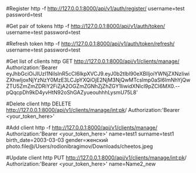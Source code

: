 #Register
http -f http://127.0.0.1:8000/api/v1/auth/register/ username=test password=test

#Get pair of tokens
http -f http://127.0.0.1:8000/api/v1/auth/token/ username=test password=test

#Refresh token
http -f http://127.0.0.1:8000/api/v1/auth/token/refresh/ username=test password=test

#Get list of clients
http GET http://127.0.0.1:8000/api/v1/clients/manage/ Authorization:'Bearer eyJhbGciOiJIUzI1NiIsInR5cCI6IkpXVCJ9.eyJ0b2tlbl90eXBlIjoiYWNjZXNzIiwiZXhwIjoxNjYzNzY0MzE3LCJpYXQiOjE2NjM3NjQwMTcsImp0aSI6ImNhYjQwZTU5ZmZmZDRiY2FiZjA2OGZmZGNhZjZhZGY1IiwidXNlcl9pZCI6MX0.--pQqcpDh9kD4yvHtN92oShGAZyueouhhhLysmU75L8'

#Delete client
http DELETE http://127.0.0.1:8000/api/v1/clients/manage/<int:pk>/ Authorization:'Bearer <your_token_here>'

#Add client
http -f http://127.0.0.1:8000/api/v1/clients/manage/ Authorization:'Bearer <your_token_here>' name=test1 surname=test1 birth_date=2003-03-03 gender=женский photo.file@/Users/rodionibragimov/Downloads/cheetos.jpeg

#Update client
http PUT http://127.0.0.1:8000/api/v1/clients/manage/<int:pk>/ Authorization:'Bearer <your_token_here>' name=Name2_new 
